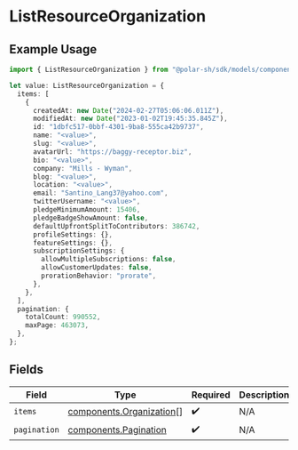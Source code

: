 # ListResourceOrganization

## Example Usage

```typescript
import { ListResourceOrganization } from "@polar-sh/sdk/models/components/listresourceorganization.js";

let value: ListResourceOrganization = {
  items: [
    {
      createdAt: new Date("2024-02-27T05:06:06.011Z"),
      modifiedAt: new Date("2023-01-02T19:45:35.845Z"),
      id: "1dbfc517-0bbf-4301-9ba8-555ca42b9737",
      name: "<value>",
      slug: "<value>",
      avatarUrl: "https://baggy-receptor.biz",
      bio: "<value>",
      company: "Mills - Wyman",
      blog: "<value>",
      location: "<value>",
      email: "Santino_Lang37@yahoo.com",
      twitterUsername: "<value>",
      pledgeMinimumAmount: 15406,
      pledgeBadgeShowAmount: false,
      defaultUpfrontSplitToContributors: 386742,
      profileSettings: {},
      featureSettings: {},
      subscriptionSettings: {
        allowMultipleSubscriptions: false,
        allowCustomerUpdates: false,
        prorationBehavior: "prorate",
      },
    },
  ],
  pagination: {
    totalCount: 990552,
    maxPage: 463073,
  },
};
```

## Fields

| Field                                                                | Type                                                                 | Required                                                             | Description                                                          |
| -------------------------------------------------------------------- | -------------------------------------------------------------------- | -------------------------------------------------------------------- | -------------------------------------------------------------------- |
| `items`                                                              | [components.Organization](../../models/components/organization.md)[] | :heavy_check_mark:                                                   | N/A                                                                  |
| `pagination`                                                         | [components.Pagination](../../models/components/pagination.md)       | :heavy_check_mark:                                                   | N/A                                                                  |